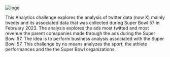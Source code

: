 ![logo](https://github.com/DebiAn575/DebiAn575/blob/main/Modern%20Minimal%20Technology%20Background%20Banner.png.png)

This Analytics challenge explores the analysis of twitter data (now X) mainly tweets and its associated data that was collected during Super Bowl 57 in February 2023. 
The analysis explores the ads most twitted and most revenue the parent comapanies made through the ads during the Super Bowl 57. 
The idea is to perform business analysis associated with the Super Bowl 57. 
This challenge by no means analyzes the sport, the athlete performances and the the Super Bowl organizations. 
